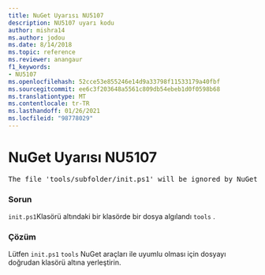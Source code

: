 ```yaml
---
title: NuGet Uyarısı NU5107
description: NU5107 uyarı kodu
author: mishra14
ms.author: jodou
ms.date: 8/14/2018
ms.topic: reference
ms.reviewer: anangaur
f1_keywords:
- NU5107
ms.openlocfilehash: 52cce53e855246e14d9a33798f11533179a40fbf
ms.sourcegitcommit: ee6c3f203648a5561c809db54ebeb1d0f0598b68
ms.translationtype: MT
ms.contentlocale: tr-TR
ms.lasthandoff: 01/26/2021
ms.locfileid: "98778029"
---
```

# <a name="nuget-warning-nu5107"></a>NuGet Uyarısı NU5107
<pre>The file 'tools/subfolder/init.ps1' will be ignored by NuGet because it is not directly under 'tools' folder. Place the file directly under 'tools' folder.</pre>

### <a name="issue"></a>Sorun

`init.ps1`Klasörü altındaki bir klasörde bir dosya algılandı `tools` .


### <a name="solution"></a>Çözüm

Lütfen `init.ps1` `tools` NuGet araçları ile uyumlu olması için dosyayı doğrudan klasörü altına yerleştirin.


